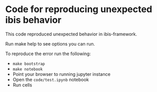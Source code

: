 # Code for reproducing unexpected ibis behavior

This code reproduced unexpected behavior in ibis-framework.

Run make help to see options you can run.

To reproduce the error run the following:

* `make bootstrap`
* `make notebook`
* Point your browser to running jupyter instance
* Open the `code/test.ipynb` notebook
* Run cells



